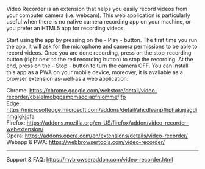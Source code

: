 Video Recorder is an extension that helps you easily record videos from your computer camera (i.e. webcam). This web application is particularly useful when there is no native camera recording app on your machine, or you prefer an HTML5 app for recording videos.

Start using the app by pressing on the - Play - button. The first time you run the app, it will ask for the microphone and camera permissions to be able to record videos. Once you are done recording, press on the stop-recording button (right next to the red recording button) to stop the recording. At the end, press on the - Stop - button to turn the camera OFF. You can install this app as a PWA on your mobile device, moreover, it is available as a browser extension as-well-as a web application:

Chrome: https://chrome.google.com/webstore/detail/video-recorder/cbalelmobgpampmaodiapfnlommefjfp  
Edge: https://microsoftedge.microsoft.com/addons/detail/ahcdleanpfhphakejjagdinmglgkjpfa    
Firefox: https://addons.mozilla.org/en-US/firefox/addon/video-recorder-webextension/  
Opera: https://addons.opera.com/en/extensions/details/video-recorder/  
Webapp & PWA: https://webbrowsertools.com/video-recorder/  

--------------------------------------------------------------

Support & FAQ: https://mybrowseraddon.com/video-recorder.html  
